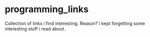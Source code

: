 # programming_links

Collection of links i find interesting. Reason? I kept forgetting some interesting stuff i read about.
